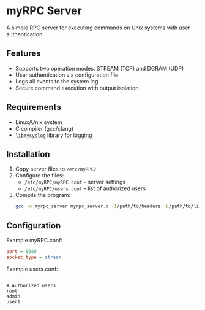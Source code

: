 # myRPC Server  

A simple RPC server for executing commands on Unix systems with user authentication.  

## Features  

- Supports two operation modes: STREAM (TCP) and DGRAM (UDP)  
- User authentication via configuration file  
- Logs all events to the system log  
- Secure command execution with output isolation  

## Requirements  

- Linux/Unix system  
- C compiler (gcc/clang)  
- `libmysyslog` library for logging  

## Installation  

1. Copy server files to `/etc/myRPC/`  
2. Configure the files:  
   - `/etc/myRPC/myRPC.conf` – server settings  
   - `/etc/myRPC/users.conf` – list of authorized users  
3. Compile the program:  
   ```bash  
   gcc -o myrpc_server myrpc_server.c -I/path/to/headers -L/path/to/libs -lmysyslog
   ```
## Configuration

Example myRPC.conf:
```ini
port = 8080  
socket_type = stream  
```
Example users.conf:
```plaintext

# Authorized users  
root  
admin  
user1
```
